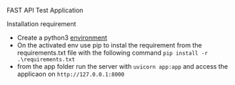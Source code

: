 FAST API Test Application

Installation requirement
- Create a python3 [environment](https://docs.python.org/3/library/venv.html#creating-virtual-environments)
- On the activated env use pip to instal the requirement from the requirements.txt file with the following command
    ```pip install -r .\requirements.txt```
- from the app folder run the server with `uvicorn app:app` and access the applicaon on `http://127.0.0.1:8000`